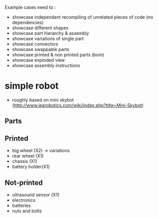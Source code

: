 
Example cases need to :
 - showcase independant recompiling of unrelated pieces of code (no dependencies)
 - showcase different shapes
 - showcase part hierarchy & assembly
 - showcase variations of single part
 - showcase connectors
 - showcase swappable parts
 - showcase printed & non printed parts (bom)
 - showcase exploded view
 - showcase assembly instructions
 

simple robot
============
- roughly based on mini skybot (http://www.iearobotics.com/wiki/index.php?title=Mini-Skybot)

Parts
-----
  Printed
  -------
  - big wheel (X2) -> variations
  - rear wheel (X1)
  - chassis (X1)
  - battery holder(X1)

  Not-printed
  -----------
  - ultrasound sensor (X1)
  - electronics
  - batteries
  - nuts and bolts

